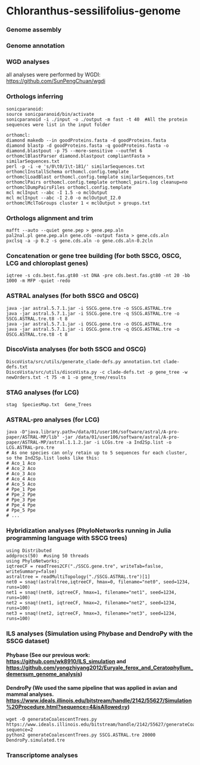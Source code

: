 # Chloranthus-sessilifolius-genome
### Genome assembly  
  
### Genome annotation  

### WGD analyses 
all analyses were performed by WGDI: https://github.com/SunPengChuan/wgdi
### Orthologs inferring
```
sonicparanoid:
source sonicparanoid/bin/activate
sonicparanoid -i ./input -o ./output -m fast -t 40  #All the protein sequences were list in the input folder

orthomcl:
diamond makedb --in goodProteins.fasta -d goodProteins.fasta
diamond blastp -d goodProteins.fasta -q goodProteins.fasta -o diamond.blastpout -p 75 --more-sensitive --outfmt 6
orthomclBlastParser diamond.blastpout compliantFasta > similarSequences.txt
perl -p -i -e 's/0\t0/1\t-181/' similarSequences.txt
orthomclInstallSchema orthomcl.config.template
orthomclLoadBlast orthomcl.config.template similarSequences.txt
orthomclPairs orthomcl.config.template orthomcl_pairs.log cleanup=no
orthomclDumpPairsFiles orthomcl.config.template
mcl mclInput --abc -I 1.5 -o mclOutput
mcl mclInput --abc -I 2.0 -o mclOutput_I2.0
orthomclMclToGroups cluster 1 < mclOutput > groups.txt
```
### Orthologs alignment and trim
```
mafft --auto --quiet gene.pep > gene.pep.aln
pal2nal.pl gene.pep.aln gene.cds -output fasta > gene.cds.aln
pxclsq -a -p 0.2 -s gene.cds.aln -o gene.cds.aln-0.2cln
```
### Concatenation or gene tree building (for both SSCG, OSCG, LCG and chloroplast genes)
```
iqtree -s cds.best.fas.gt80 -st DNA -pre cds.best.fas.gt80 -nt 20 -bb 1000 -m MFP -quiet -redo
```
### ASTRAL analyses (for both SSCG and OSCG)
```
java -jar astral.5.7.1.jar -i SSCG.gene.tre -o SSCG.ASTRAL.tre
java -jar astral.5.7.1.jar -i SSCG.gene.tre -q SSCG.ASTRAL.tre -o SSCG.ASTRAL.tre.t8 -t 8
java -jar astral.5.7.1.jar -i OSCG.gene.tre -o OSCG.ASTRAL.tre
java -jar astral.5.7.1.jar -i OSCG.gene.tre -q OSCG.ASTRAL.tre -o OSCG.ASTRAL.tre.t8 -t 8
```
### DiscoVista analyses (for both SSCG and OSCG)
```
DiscoVista/src/utils/generate_clade-defs.py annotation.txt clade-defs.txt
DiscoVista/src/utils/discoVista.py -c clade-defs.txt -p gene_tree -w newOrders.txt -t 75 -m 1 -o gene_tree/results
```
### STAG analyses (for LCG)
```
stag  SpeciesMap.txt  Gene_Trees
```

### ASTRAL-pro analyses (for LCG)
```
java -D"java.library.path=/data/01/user106/software/astral/A-pro-paper/ASTRAL-MP/lib" -jar /data/01/user106/software/astral/A-pro-paper/ASTRAL-MP/astral.1.1.2.jar -i LCGs.tre -a Ind2Sp.list -o LCG.ASTRAL-pro.tre
# As one species can only retain up to 5 sequences for each cluster, so the Ind2Sp.list looks like this:
# Aco_1 Aco
# Aco_2 Aco
# Aco_3 Aco
# Aco_4 Aco
# Aco_5 Aco
# Ppe_1 Ppe
# Ppe_2 Ppe
# Ppe_3 Ppe
# Ppe_4 Ppe
# Ppe_5 Ppe
# ...
```

### Hybridization analyses (PhyloNetworks running in Julia programming language with SSCG trees)
```
using Distributed
addprocs(50)  #using 50 threads
using PhyloNetworks;
iqtreeCF = readTrees2CF("./SSCG.gene.tre", writeTab=faslse, writeSummary=false)
astraltree = readMultiTopology("./SSCG.ASTRAL.tre")[1]
net0 = snaq!(astraltree,iqtreeCF, hmax=0, filename="net0", seed=1234, runs=100)
net1 = snaq!(net0, iqtreeCF, hmax=1, filename="net1", seed=1234, runs=100)
net2 = snaq!(net1, iqtreeCF, hmax=2, filename="net2", seed=1234, runs=100)
net3 = snaq!(net2, iqtreeCF, hmax=3, filename="net3", seed=1234, runs=100)
```
### ILS analyses (Simulation using Phybase and DendroPy with the SSCG dataset)
#### Phybase (See our previous work: https://github.com/wk8910/ILS_simulation and https://github.com/yongzhiyang2012/Euryale_ferox_and_Ceratophyllum_demersum_genome_analysis)
#### DendroPy (We used the same pipeline that was applied in avian and mammal analyses. https://www.ideals.illinois.edu/bitstream/handle/2142/55627/Simulation%20Procedure.html?sequence=4&isAllowed=y)
```
wget -O generateCoalescentTrees.py https://www.ideals.illinois.edu/bitstream/handle/2142/55627/generateCoalescentTrees.py?sequence=2  
python2 generateCoalescentTrees.py SSCG.ASTRAL.tre 20000 DendroPy.simulated.tre
```
### Transcriptome analyses

